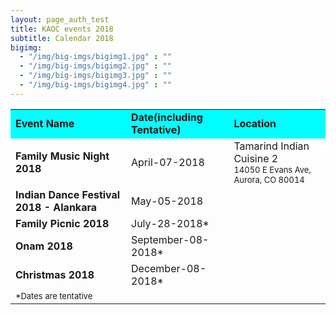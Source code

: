 ```yaml
---
layout: page_auth_test
title: KAOC events 2018
subtitle: Calendar 2018
bigimg:
  - "/img/big-imgs/bigimg1.jpg" : ""
  - "/img/big-imgs/bigimg2.jpg" : ""
  - "/img/big-imgs/bigimg3.jpg" : ""
  - "/img/big-imgs/bigimg4.jpg" : ""
---
```

<table align="center" style="border:0">
  <tr style="border:2;background:aqua"><td><strong>Event Name</strong></td><td><strong>Date(including Tentative)</strong></td><td><strong>Location</strong></td></tr>
<tr style="border:0;background:transparent"><td style="border:0"><strong>Family Music Night 2018</strong></td><td style="border:0">April-07-2018</td><td style="border:0">Tamarind Indian Cuisine 2 <br/> <font size="2">14050 E Evans Ave, Aurora, CO 80014</font></td></tr>
<tr><td style="border:0;background:transparent"><strong>Indian Dance Festival 2018 - Alankara</strong></td><td style="border:0">May-05-2018</td><td style="border:0"></td></tr>
<tr style="border:0;background:transparent"><td style="border:0"><strong>Family Picnic 2018</strong></td><td style="border:0">July-28-2018*</td><td style="border:0"></td></tr>
<tr style="border:0;background:transparent"><td style="border:0"><strong>Onam 2018</strong></td><td style="border:0">September-08-2018*</td><td style="border:0"></td></tr>
<tr style="border:0;background:transparent"><td style="border:0"><strong>Christmas 2018</strong></td><td style="border:0">December-08-2018*</td><td style="border:0"></td></tr>
<tr style="border:0;background:transparent"><td style="border:0">
  <font size="2">*Dates are tentative</font>
  </td></tr></table>
